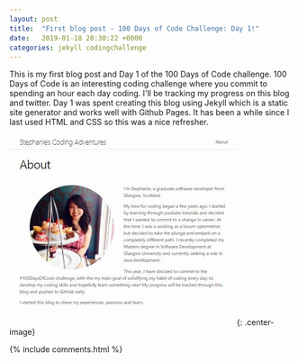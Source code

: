 ```yaml
---
layout: post
title:  "First blog post - 100 Days of Code Challenge: Day 1!"
date:   2019-01-18 20:30:22 +0000
categories: jekyll codingchallenge
---
```


This is my first blog post and Day 1 of the 100 Days of Code challenge.  100 Days of Code is an interesting coding challenge where you commit to spending an hour each day coding.  I'll be tracking my progress on this blog and twitter.  Day 1 was spent creating this blog using Jekyll which is a static site generator and works well with Github Pages.  It has been a while since I last used HTML and CSS so this was a nice refresher.


![Web Page Screenshot](/assets\page1.JPG){: .center-image} 

{% include comments.html %}
